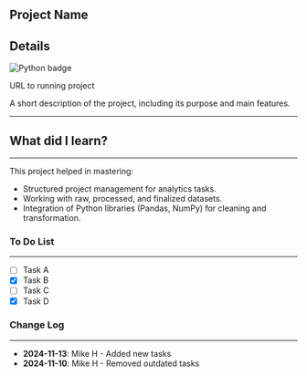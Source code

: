 ## Project Name

## Details

![Python badge](https://img.shields.io/badge/Python-3776AB?style=for-the-badge&logo=python&logoColor=white)

URL to running project

A short description of the project, including its purpose and main features.

---

## What did I learn?

---

This project helped in mastering:

- Structured project management for analytics tasks.
- Working with raw, processed, and finalized datasets.
- Integration of Python libraries (Pandas, NumPy) for cleaning and transformation.

### To Do List

---

- [ ] Task A
- [x] Task B
- [ ] Task C
- [x] Task D

### Change Log

---

- **2024-11-13**: Mike H - Added new tasks
- **2024-11-10**: Mike H - Removed outdated tasks
